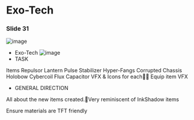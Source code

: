 # Exo-Tech



### Slide 31

![image](https://lh7-rt.googleusercontent.com/slidesz/AGV_vUd8Kwk4syM0Q25yxzjm_WFk-H-4iWm872SoisYasK5oIetcO_uv2TrF0zC0U5NxsqpW9bZHHJIb5d4Yaq5BFirnz9E2VrQDXKdW1tauG7taSG4DzHfvead20P8dOTilZqkYpcsfwqg=s2048?key=SjUse99o8xCmA1E3Rz1wYw)
- Exo-Tech
![image](https://lh7-rt.googleusercontent.com/slidesz/AGV_vUc8v1U1J8bIZznec00zEAuGFddNpoerC3LKC8rd74l3AsqV4EZMUdvr2MEc3A7pHwYuNpgPeZ1iy0oSUfT5nybR5X--vY4GXsu0RosaFu3YA56sFQFfXIDKZyp-vIOLSVZaxLIS-G8=s2048?key=SjUse99o8xCmA1E3Rz1wYw)
- TASK

Items
Repulsor Lantern 
Pulse Stabilizer
Hyper-Fangs
Corrupted Chassis
Holobow 
Cybercoil
Flux Capacitor
VFX & Icons for each
Equip item VFX
- GENERAL DIRECTION

All about the new items created.Very reminiscent of InkShadow items

Ensure materials are TFT friendly